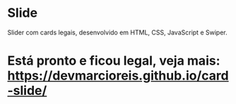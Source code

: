 # Slide
Slider com cards legais, desenvolvido em HTML, CSS, JavaScript e Swiper.

# Está pronto e ficou legal, veja mais: https://devmarcioreis.github.io/card-slide/

